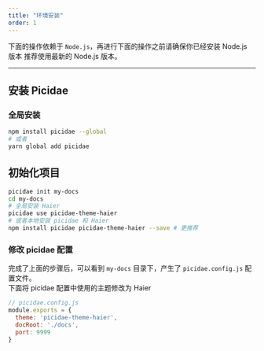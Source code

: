 ```yaml
---
title: "环境安装"
order: 1
---
```


下面的操作依赖于 `Node.js`，再进行下面的操作之前请确保你已经安装 Node.js 版本
推荐使用最新的 Node.js 版本。

<toc>

---

## 安装 Picidae

### 全局安装
```bash
npm install picidae --global
# 或者
yarn global add picidae 
```

## 初始化项目

```bash
picidae init my-docs
cd my-docs
# 全局安装 Haier
picidae use picidae-theme-haier
# 或者本地安装 picidae 和 Haier
npm install picidae picidae-theme-haier --save # 更推荐
```

### 修改 picidae 配置

完成了上面的步骤后，可以看到 `my-docs` 目录下，产生了 `picidae.config.js` 配置文件。  
下面将 picidae 配置中使用的主题修改为 Haier
```javascript
// picidae.config.js
module.exports = {
  theme: 'picidae-theme-haier',
  docRoot: './docs',
  port: 9999
}
```
